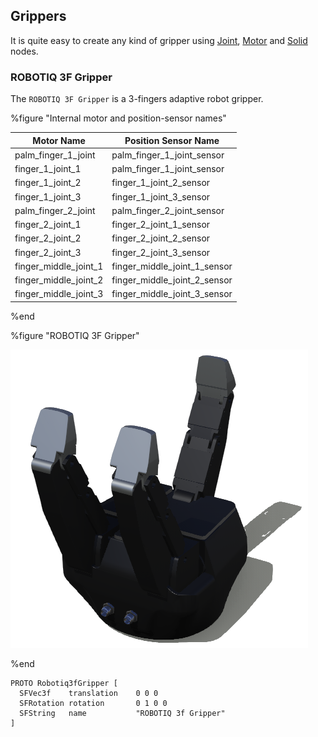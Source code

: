 ## Grippers

It is quite easy to create any kind of gripper using [Joint](../reference/joint.md), [Motor](../reference/motor.md) and [Solid](../reference/solid.md) nodes.

### ROBOTIQ 3F Gripper

The `ROBOTIQ 3F Gripper` is a 3-fingers adaptive robot gripper.


%figure "Internal motor and position-sensor names"

| Motor Name             | Position Sensor Name           |
| ---------------------- | ---------------------------    |
| palm_finger_1_joint    |  palm_finger_1_joint_sensor    |
| finger_1_joint_1       |  palm_finger_1_joint_sensor    |
| finger_1_joint_2       |  finger_1_joint_2_sensor       |
| finger_1_joint_3       |  finger_1_joint_3_sensor       |
| palm_finger_2_joint    |  palm_finger_2_joint_sensor    |
| finger_2_joint_1       |  finger_2_joint_1_sensor       |
| finger_2_joint_2       |  finger_2_joint_2_sensor       |
| finger_2_joint_3       |  finger_2_joint_3_sensor       |
| finger_middle_joint_1  |  finger_middle_joint_1_sensor  |
| finger_middle_joint_2  |  finger_middle_joint_2_sensor  |
| finger_middle_joint_3  |  finger_middle_joint_3_sensor  |


%end

%figure "ROBOTIQ 3F Gripper"

![robotiq_3f_gripper.png](images/actuators/robotiq_3f_gripper.png)

%end

```
PROTO Robotiq3fGripper [
  SFVec3f    translation    0 0 0
  SFRotation rotation       0 1 0 0
  SFString   name           "ROBOTIQ 3f Gripper"
]
```
